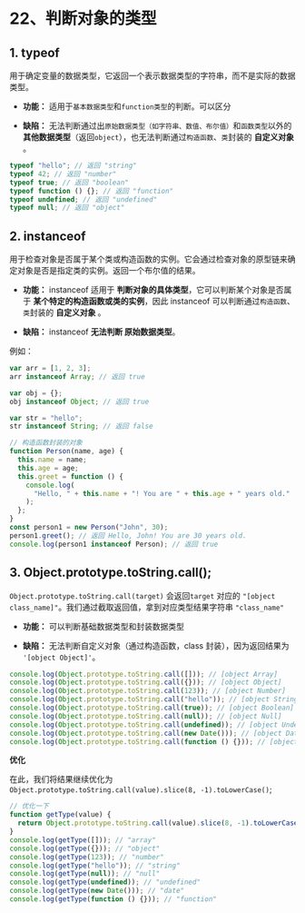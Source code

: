 # 22、判断对象的类型

## 1. typeof

用于确定变量的数据类型，它返回一个表示数据类型的字符串，而不是实际的数据类型。

- **功能：** 适用于`基本数据类型`和`function类型`的判断。可以区分

- **缺陷：** 无法判断通过出`原始数据类型（如字符串、数值、布尔值）`和`函数类型`以外的 **其他数据类型**（返回`object`），也无法判断通过`构造函数`、`类`封装的 **自定义对象** 。

```js
typeof "hello"; // 返回 "string"
typeof 42; // 返回 "number"
typeof true; // 返回 "boolean"
typeof function () {}; // 返回 "function"
typeof undefined; // 返回 "undefined"
typeof null; // 返回 "object"
```

## 2. instanceof

用于检查对象是否属于某个类或构造函数的实例。它会通过检查对象的原型链来确定对象是否是指定类的实例。返回一个布尔值的结果。

- **功能：** instanceof 适用于 **判断对象的具体类型**，它可以判断某个对象是否属于 **某个特定的构造函数或类的实例**，因此 instanceof 可以判断通过`构造函数`、`类`封装的 **自定义对象** 。

- **缺陷：** instanceof **无法判断 原始数据类型**。

例如：

```js
var arr = [1, 2, 3];
arr instanceof Array; // 返回 true

var obj = {};
obj instanceof Object; // 返回 true

var str = "hello";
str instanceof String; // 返回 false

// 构造函数封装的对象
function Person(name, age) {
  this.name = name;
  this.age = age;
  this.greet = function () {
    console.log(
      "Hello, " + this.name + "! You are " + this.age + " years old."
    );
  };
}
const person1 = new Person("John", 30);
person1.greet(); // 返回 Hello, John! You are 30 years old.
console.log(person1 instanceof Person); // 返回 true
```

## 3. Object.prototype.toString.call();

`Object.prototype.toString.call(target)` 会返回`target` 对应的 `"[object class_name]"`。我们通过截取返回值，拿到对应类型结果字符串 `"class_name"`

- **功能：** 可以判断基础数据类型和封装数据类型

- **缺陷：** 无法判断自定义对象（通过构造函数，class 封装），因为返回结果为 `'[object Object]'`。

```js
console.log(Object.prototype.toString.call([])); // [object Array]
console.log(Object.prototype.toString.call({})); // [object Object]
console.log(Object.prototype.toString.call(123)); // [object Number]
console.log(Object.prototype.toString.call("hello")); // [object String]
console.log(Object.prototype.toString.call(true)); // [object Boolean]
console.log(Object.prototype.toString.call(null)); // [object Null]
console.log(Object.prototype.toString.call(undefined)); // [object Undefined]
console.log(Object.prototype.toString.call(new Date())); // [object Date]
console.log(Object.prototype.toString.call(function () {})); // [object Function]
```

**优化**

在此，我们将结果继续优化为`Object.prototype.toString.call(value).slice(8, -1).toLowerCase()`;

```js
// 优化一下
function getType(value) {
  return Object.prototype.toString.call(value).slice(8, -1).toLowerCase();
}
console.log(getType([])); // "array"
console.log(getType({})); // "object"
console.log(getType(123)); // "number"
console.log(getType("hello")); // "string"
console.log(getType(null)); // "null"
console.log(getType(undefined)); // "undefined"
console.log(getType(new Date())); // "date"
console.log(getType(function () {})); // "function"
```
